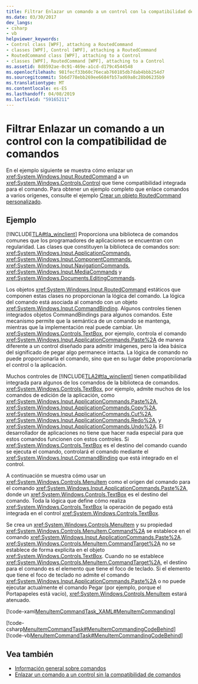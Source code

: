 ```yaml
---
title: Filtrar Enlazar un comando a un control con la compatibilidad de comandos
ms.date: 03/30/2017
dev_langs:
- csharp
- vb
helpviewer_keywords:
- Control class [WPF], attaching a RoutedCommand
- classes [WPF], Control [WPF], attaching a RoutedCommand
- RoutedCommand class [WPF], attaching to a Control
- classes [WPF], RoutedCommand [WPF], attaching to a Control
ms.assetid: 8d8592ae-0c91-469e-a1cd-d179c4544548
ms.openlocfilehash: 981fecf33b60c76ecab760185db7dab4bbb254d7
ms.sourcegitcommit: 5b6d778ebb269ee6684fb57ad69a8c28b06235b9
ms.translationtype: MT
ms.contentlocale: es-ES
ms.lasthandoff: 04/08/2019
ms.locfileid: "59165211"
---
```

# <a name="how-to-hook-up-a-command-to-a-control-with-command-support"></a>Filtrar Enlazar un comando a un control con la compatibilidad de comandos
En el ejemplo siguiente se muestra cómo enlazar un <xref:System.Windows.Input.RoutedCommand> a un <xref:System.Windows.Controls.Control> que tiene compatibilidad integrada para el comando.  Para obtener un ejemplo completo que enlace comandos a varios orígenes, consulte el ejemplo [Crear un objeto RoutedCommand personalizado](https://github.com/Microsoft/WPF-Samples/tree/master/Input%20and%20Commands/CustomRoutedCommand).  
  
## <a name="example"></a>Ejemplo  
 [!INCLUDE[TLA#tla_winclient](../../../../includes/tlasharptla-winclient-md.md)] Proporciona una biblioteca de comandos comunes que los programadores de aplicaciones se encuentran con regularidad.  Las clases que constituyen la biblioteca de comandos son: <xref:System.Windows.Input.ApplicationCommands>, <xref:System.Windows.Input.ComponentCommands>, <xref:System.Windows.Input.NavigationCommands>, <xref:System.Windows.Input.MediaCommands> y <xref:System.Windows.Documents.EditingCommands>.  
  
 Los objetos <xref:System.Windows.Input.RoutedCommand> estáticos que componen estas clases no proporcionan la lógica del comando.  La lógica del comando está asociada al comando con un objeto <xref:System.Windows.Input.CommandBinding>.  Algunos controles tienen integrados objetos CommandBindings para algunos comandos.  Este mecanismo permite que la semántica de un comando se mantenga, mientras que la implementación real puede cambiar.  Un <xref:System.Windows.Controls.TextBox>, por ejemplo, controla el comando <xref:System.Windows.Input.ApplicationCommands.Paste%2A> de manera diferente a un control diseñado para admitir imágenes, pero la idea básica del significado de pegar algo permanece intacta.  La lógica de comando no puede proporcionarla el comando, sino que en su lugar debe proporcionarla el control o la aplicación.  
  
 Muchos controles de [!INCLUDE[TLA2#tla_winclient](../../../../includes/tla2sharptla-winclient-md.md)] tienen compatibilidad integrada para algunos de los comandos de la biblioteca de comandos.  <xref:System.Windows.Controls.TextBox>, por ejemplo, admite muchos de los comandos de edición de la aplicación, como <xref:System.Windows.Input.ApplicationCommands.Paste%2A>, <xref:System.Windows.Input.ApplicationCommands.Copy%2A>, <xref:System.Windows.Input.ApplicationCommands.Cut%2A>, <xref:System.Windows.Input.ApplicationCommands.Redo%2A>, y <xref:System.Windows.Input.ApplicationCommands.Undo%2A>.  El desarrollador de aplicaciones no tiene que hacer nada especial para que estos comandos funcionen con estos controles.  Si <xref:System.Windows.Controls.TextBox> es el destino del comando cuando se ejecuta el comando, controlará el comando mediante el <xref:System.Windows.Input.CommandBinding> que está integrado en el control.  
  
 A continuación se muestra cómo usar un <xref:System.Windows.Controls.MenuItem> como el origen del comando para el comando <xref:System.Windows.Input.ApplicationCommands.Paste%2A>, donde un <xref:System.Windows.Controls.TextBox> es el destino del comando.  Toda la lógica que define cómo realiza <xref:System.Windows.Controls.TextBox> la operación de pegado está integrada en el control <xref:System.Windows.Controls.TextBox>.  
  
 Se crea un <xref:System.Windows.Controls.MenuItem> y su propiedad <xref:System.Windows.Controls.MenuItem.Command%2A> se establece en el comando <xref:System.Windows.Input.ApplicationCommands.Paste%2A>.  <xref:System.Windows.Controls.MenuItem.CommandTarget%2A> no se establece de forma explícita en el objeto <xref:System.Windows.Controls.TextBox>.  Cuando no se establece <xref:System.Windows.Controls.MenuItem.CommandTarget%2A>, el destino para el comando es el elemento que tiene el foco de teclado.  Si el elemento que tiene el foco de teclado no admite el comando <xref:System.Windows.Input.ApplicationCommands.Paste%2A> o no puede ejecutar actualmente el comando Pegar (por ejemplo, porque el Portapapeles está vacío), <xref:System.Windows.Controls.MenuItem> estará atenuado.  
  
 [!code-xaml[MenuItemCommandTask_XAML#MenuItemCommanding](~/samples/snippets/csharp/VS_Snippets_Wpf/MenuItemCommandTask_XAML/CS/Window1.xaml#menuitemcommanding)]  
  
 [!code-csharp[MenuItemCommandTask#MenuItemCommandingCodeBehind](~/samples/snippets/csharp/VS_Snippets_Wpf/MenuItemCommandTask/CSharp/Window1.xaml.cs#menuitemcommandingcodebehind)]
 [!code-vb[MenuItemCommandTask#MenuItemCommandingCodeBehind](~/samples/snippets/visualbasic/VS_Snippets_Wpf/MenuItemCommandTask/VisualBasic/Window1.xaml.vb#menuitemcommandingcodebehind)]  
  
## <a name="see-also"></a>Vea también

- [Información general sobre comandos](commanding-overview.md)
- [Enlazar un comando a un control sin la compatibilidad de comandos](how-to-hook-up-a-command-to-a-control-with-no-command-support.md)

